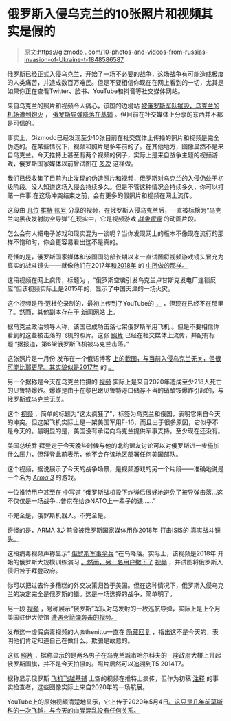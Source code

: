 # 俄罗斯入侵乌克兰的10张照片和视频其实是假的

> 原文:[https://gizmodo . com/10-photos-and-videos-from-russias-invasion-of-Ukraine-t-1848586587](https://gizmodo.com/10-photos-and-videos-from-russias-invasion-of-ukraine-t-1848586587)

俄罗斯已经正式入侵乌克兰，开始了一场不必要的战争，这场战争有可能造成极度的人类痛苦，并造成数百万难民。但是不要相信你现在在网上看到的一切，尤其是如果你正在查看Twitter、脸书、YouTube和抖音等社交媒体网站。

来自乌克兰的照片和视频令人痛心，该国的边境站 [被俄罗斯军队](https://twitter.com/HannaLiubakova/status/1496761904844451849)[摧毁，乌克兰的机场遭到炮火](https://twitter.com/BNONews/status/1496738880749727755) ， [俄罗斯导弹降落在基辅](https://twitter.com/RALee85/status/1496766660375724032) 。但目前在社交媒体上分享的东西并不都是可信的。

事实上，Gizmodo已经发现至少10张目前在社交媒体上传播的照片和视频是完全伪造的。在某些情况下，视频和照片是多年前的了。在其他地方，图像显然不是来自乌克兰。今天推特上甚至有两个视频的例子，实际上是来自战争主题的视频游戏，俄罗斯国家媒体以前曾试图在 [多次](https://gizmodo.com/russian-state-tv-airs-video-game-clip-as-real-war-foota-1823322067) 这样做。

我们已经收集了目前为止发现的伪造照片和视频，俄罗斯对乌克兰的入侵仍处于初级阶段。没人知道这场入侵会持续多久。但是不管这种情况会持续多久，你可以打赌一件事:在这场冲突结束之前，会有更多的假照片和视频在网上流传。

这段由 [几位](https://twitter.com/LatestAnonNews/status/1496696416118398977) [推特](https://twitter.com/ceo100x/status/1496694182953504773) [账号](https://twitter.com/combatsportscnt/status/1496698090514001923) 分享的视频，在俄罗斯入侵乌克兰后，一直被标榜为“乌克兰向黑夜发射防空导弹”在现实中，它是视频游戏 [*战争雷霆*](https://youtu.be/bguDPIDGTZA) 的动画片段。

怎么会有人把电子游戏和现实混为一谈呢？当你发现网上的版本不像现在流行的那样不饱和时，你会更容易看出这不是真的。

奇怪的是，俄罗斯国家媒体和该国国防部长期以来一直试图将视频游戏镜头冒充为真实的战斗镜头——就像他们在2017年[和2018年](https://gizmodo.com/russian-state-tv-airs-video-game-clip-as-real-war-foota-1823322067) 的 [中所做的那样。](https://gizmodo.com/russian-state-tv-airs-video-game-clip-as-real-war-foota-1823322067) 

这段视频在网上疯传，标题为 ，“俄罗斯空袭引发乌克兰卢甘斯克发电厂连锁反应”但该视频实际上是2015年的，显示了中国天津的一场火灾。

这个视频是丹·范杜伦录制的，最初上传到了YouTube的 [，](https://www.youtube.com/watch?v=cO1q3HwB0y0) ，但现在已经不在那里了。然而，其他副本存在于 [新闻网站](https://www.theguardian.com/world/video/2015/aug/14/eyewitness-tianjin-china-chemical-explosion-video) 上。

据乌克兰政治领导人称，该国已成功击落七架俄罗斯军用飞机 。但是不要相信你看到的这些被击落的飞机的照片。这张 [照片](https://twitter.com/IAPonomarenko/status/1496773180681191426) 已经在社交媒体上流传，并配有标题:“据报道，第6架俄罗斯飞机被乌克兰击落。”

这张照片是一月份 发布在一个俄语博客 [上的截图，与当前入侵乌克兰无关，但很可能比那更早。其实貌似是2017年](https://gsminfo.com.ua/75020-dyvyna-ta-j-godi-amerykanskyj-pilot-prymudryvsya-zbyty-sebe.html) 的 [。](https://parstoday.com/fr/news/middle_east-i36858-un_avion_de_combat_de_la_coalition_saoudienne_a_%C3%A9t%C3%A9_abattu_dans_le_nord_du_y%C3%A9men) 

另一个据称是今天在乌克兰拍摄的 [视频](https://twitter.com/kdck9WMQJ2mavMN/status/1496720846932819968) 实际上是来自2020年造成至少218人死亡的贝鲁特爆炸。爆炸是由于在黎巴嫩贝鲁特港口储存不当的硝酸铵爆炸引起的，与俄罗斯或乌克兰无关。

这个 [视频](https://twitter.com/Roofiescolada/status/1496742249761177601) ，简单的标题为“这太疯狂了”，标签为乌克兰和俄国，表明它来自今天的冲突。但这架飞机实际上是一架美国军用F-16，而且出于很多原因，它似乎不是今天的。最明显的是，美国没有承诺向乌克兰提供军事支持。至少现在还没有。

美国总统乔·拜登定于今天晚些时候与他的北约盟友讨论可以对俄罗斯进一步施加什么压力，但拜登此前表示，他不会在该地区部署任何美国部队。

这个视频，据说展示了今天的战争场景，是视频游戏的另一个片段——准确地说是一个名为 [*Arma 3*](https://en.wikipedia.org/wiki/ARMA_3) 的游戏。

一位推特用户甚至在 [中写道](https://twitter.com/PHOLELO4US/status/1496804132707045376) “俄罗斯战机投下炸弹后很好地避免了被导弹击落...这不仅仅是一场战争...普京在给@NATO上一辈子的课……”

不完全是，俄罗斯机器人。不完全是。

奇怪的是，ARMA 3之前曾被俄罗斯国家媒体用作2018年 打击ISIS的 [真实战斗镜头。](https://gizmodo.com/russian-state-tv-airs-video-game-clip-as-real-war-foota-1823322067) 

这段病毒视频声称显示“ [俄罗斯军事伞兵](https://twitter.com/NguyenK37230640/status/1496740656940822530) ”在乌降落。实际上，该视频是2018年 开始的俄罗斯大规模训练演习 [。然而，另一名用户撤下了](https://www.nbcnews.com/news/world/vostok-2018-war-games-will-be-russia-s-largest-1981-n908031) [视频](https://twitter.com/ProjectMememar/status/1496748653528109059) ，并试图将俄罗斯入侵归咎于拜登政府。

你可以把过去许多糟糕的外交决策归咎于美国。但在这种情况下，俄罗斯入侵乌克兰的决定完全是俄罗斯的错。这是一场选择的战争，简单明了。

另一段 [视频](https://twitter.com/thenittu/status/1496731134100533251) ，号称展示“俄罗斯”军队对乌发射的一枚巡航导弹，实际上是上个月 美国驻伊大使馆 [遭遇火箭弹袭击的视频。](https://www.nbcnews.com/video/rocket-attack-targets-u-s-embassy-in-baghdad-iraq-130810437782)

发布这一虚假病毒视频的人@thenittu一直在 [隐藏回复](https://twitter.com/thenittu/status/1496731134100533251/hidden) ，指出这不是今天的，表明他们肯定知道自己在做什么。欺骗是故意的。

这张 [照片](https://twitter.com/ukraine_world/status/1496768468582113282) ，据称显示的是两名男子在乌克兰城市哈尔科夫的一座政府大楼上升起俄罗斯国旗，并不是今天拍摄的。照片居然可以追溯到T5 2014T7。

据称显示俄罗斯 [飞机飞越基辅](https://twitter.com/BlessedCloudz/status/1496722314745970689) 上空的视频在推特上疯传，但作为初稿 [注释](https://twitter.com/estherswchan/status/1496722300288176129) 的事实检查者，这些图像实际上来自2020年的一场航展。

YouTube上的原始视频清楚地显示，它上传于2020年5月4日[。这只是几年前莫斯科的一次飞越，与今天的血腥混乱没有任何关系。](https://www.youtube.com/watch?v=JQkO5XsQMag)
